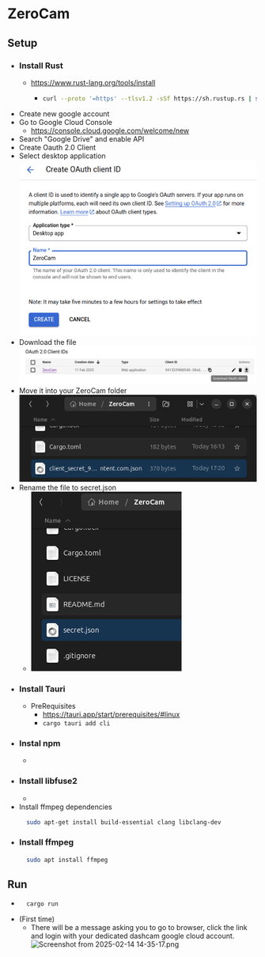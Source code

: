 # ZeroCam

## Setup
- ### Install Rust
  - https://www.rust-lang.org/tools/install
    - ```bash 
      curl --proto '=https' --tlsv1.2 -sSf https://sh.rustup.rs | sh
      ```
- Create new google account
- Go to Google Cloud Console
  - https://console.cloud.google.com/welcome/new
- Search "Google Drive" and enable API
- Create Oauth 2.0 Client
- Select desktop application
  ![Screenshot from 2025-02-14 14-27-10.png](DocsResources/Screenshot%20from%202025-02-14%2014-27-10.png)
- Download the file
  ![Screenshot from 2025-02-11 17-19-05.png](DocsResources/Screenshot%20from%202025-02-11%2017-19-05.png)
- Move it into your ZeroCam folder
  ![Screenshot from 2025-02-11 17-22-13.png](DocsResources/Screenshot%20from%202025-02-11%2017-22-13.png)
- Rename the file to secret.json
  - ![Screenshot from 2025-02-14 14-30-03.png](DocsResources/Screenshot%20from%202025-02-14%2014-30-03.png)
- ### Install Tauri
  - PreRequisites
    - https://tauri.app/start/prerequisites/#linux
    - ```cargo tauri add cli```
- ### Instal npm
  - 
- ### Install libfuse2
  - 
- Install ffmpeg dependencies
  ```bash 
    sudo apt-get install build-essential clang libclang-dev
  ```
- ### Install ffmpeg
  ```bash 
    sudo apt install ffmpeg
  ```

## Run
- ```bash
    cargo run  
  ```
- (First time)
  - There will be a message asking you to go to browser,
    click the link and login with your dedicated dashcam google cloud account.
    ![Screenshot from 2025-02-14 14-35-17.png](DocsResources/Screenshot%20from%202025-02-14%2014-35-17.png)
  